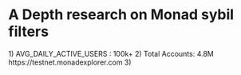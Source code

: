 <h1>A Depth research on Monad sybil filters</h1>
1) AVG_DAILY_ACTIVE_USERS : 100k+
2) Total Accounts: 4.8M
https://testnet.monadexplorer.com
3)
